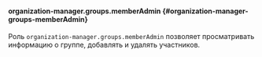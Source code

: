 #### organization-manager.groups.memberAdmin {#organization-manager-groups-memberAdmin}

Роль `organization-manager.groups.memberAdmin` позволяет просматривать информацию о группе, добавлять и удалять участников.
